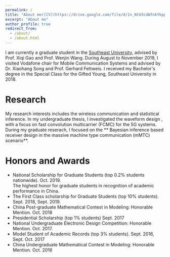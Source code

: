 ```yaml
---
permalink: /
title: "About me([CV](https://drive.google.com/file/d/1n_NtH3cdWfnkYkppEyw3R1cGSJm-vX2y/view))"
excerpt: "About me"
author_profile: true
redirect_from: 
  - /about/
  - /about.html
---
```


I am currently a graduate student in the [Southeast University](https://www.seu.edu.cn/english/), advised by Prof. Xiqi Gao and Prof. Wenjin Wang. During August to November 2019, I visited Vodafone chair for Mobile Communication Systems and advised by Dr. Xiaohang Song and Prof. Gerhard Fettweis. I received my Bachelor's degree in the Special Class for the Gifted Young, Southeast University in 2018. 

# Research
My research interests includes the wireless communication and statistical inference. In my undergraduate thesis, I investigated the waveform design , with a focus on fast convolution multicarrier (FCMC) for the 5G systems.  During my graduate reserach, I focused on the ** Bayesian inference based receiver design in the massive machine type communication (mMTC) scenario**.  


# Honors and Awards
* National Scholarship for Graduate Students (top 0.2\% students nationwide). Oct. 2019.
<br> The highest honor for graduate students in recognition of academic performance in China. 
* The First Class scholarship for Graduate Students (top 10\% students). Sept. 2018, Sept. 2019.
* China Post-graduate Mathematical Contest in Modeling: Honorable Mention.  Oct. 2018
* Presidential Scholarship (top 1\% students) Sept. 2017
* National Undergraduate Electronic Design Competition: Honorable Mention. Oct. 2017.
* Model Student of Academic Records (top 3\% students). Sept. 2016, Sept. Oct. 2017
* China Undergraduate Mathematical Contest in Modeling: Honorable Mention. Oct. 2016
